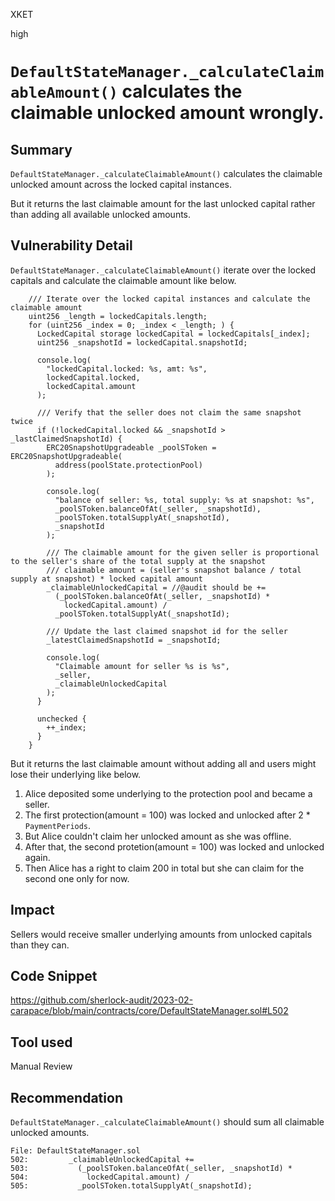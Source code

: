 XKET

high

# `DefaultStateManager._calculateClaimableAmount()` calculates the claimable unlocked amount wrongly.



## Summary
`DefaultStateManager._calculateClaimableAmount()` calculates the claimable unlocked amount across the locked capital instances.

But it returns the last claimable amount for the last unlocked capital rather than adding all available unlocked amounts.

## Vulnerability Detail
`DefaultStateManager._calculateClaimableAmount()` iterate over the locked capitals and calculate the claimable amount like below.

```solidity
    /// Iterate over the locked capital instances and calculate the claimable amount
    uint256 _length = lockedCapitals.length;
    for (uint256 _index = 0; _index < _length; ) {
      LockedCapital storage lockedCapital = lockedCapitals[_index];
      uint256 _snapshotId = lockedCapital.snapshotId;

      console.log(
        "lockedCapital.locked: %s, amt: %s",
        lockedCapital.locked,
        lockedCapital.amount
      );

      /// Verify that the seller does not claim the same snapshot twice
      if (!lockedCapital.locked && _snapshotId > _lastClaimedSnapshotId) {
        ERC20SnapshotUpgradeable _poolSToken = ERC20SnapshotUpgradeable(
          address(poolState.protectionPool)
        );

        console.log(
          "balance of seller: %s, total supply: %s at snapshot: %s",
          _poolSToken.balanceOfAt(_seller, _snapshotId),
          _poolSToken.totalSupplyAt(_snapshotId),
          _snapshotId
        );

        /// The claimable amount for the given seller is proportional to the seller's share of the total supply at the snapshot
        /// claimable amount = (seller's snapshot balance / total supply at snapshot) * locked capital amount
        _claimableUnlockedCapital = //@audit should be +=
          (_poolSToken.balanceOfAt(_seller, _snapshotId) *
            lockedCapital.amount) /
          _poolSToken.totalSupplyAt(_snapshotId);

        /// Update the last claimed snapshot id for the seller
        _latestClaimedSnapshotId = _snapshotId;

        console.log(
          "Claimable amount for seller %s is %s",
          _seller,
          _claimableUnlockedCapital
        );
      }

      unchecked {
        ++_index;
      }
    }
```

But it returns the last claimable amount without adding all and users might lose their underlying like below.

1. Alice deposited some underlying to the protection pool and became a seller.
2. The first protection(amount = 100) was locked and unlocked after 2 * `PaymentPeriods`.
3. But Alice couldn't claim her unlocked amount as she was offline.
4. After that, the second protetion(amount = 100) was locked and unlocked again.
5. Then Alice has a right to claim 200 in total but she can claim for the second one only for now.

## Impact
Sellers would receive smaller underlying amounts from unlocked capitals than they can.

## Code Snippet
https://github.com/sherlock-audit/2023-02-carapace/blob/main/contracts/core/DefaultStateManager.sol#L502

## Tool used
Manual Review

## Recommendation
`DefaultStateManager._calculateClaimableAmount()` should sum all claimable unlocked amounts.

```solidity
File: DefaultStateManager.sol
502:         _claimableUnlockedCapital += 
503:           (_poolSToken.balanceOfAt(_seller, _snapshotId) *
504:             lockedCapital.amount) /
505:           _poolSToken.totalSupplyAt(_snapshotId);
```